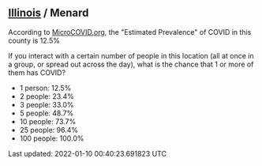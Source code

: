 
## [Illinois](/united-states/illinois) / Menard

According to [MicroCOVID.org](http://microcovid.org),
the "Estimated Prevalence" of COVID in this county is 12.5%

If you interact with a certain number of people in this location
(all at once in a group, or spread out across the day), what is the chance that
1 or more of them has COVID?

- 1 person: 12.5%
- 2 people: 23.4%
- 3 people: 33.0%
- 5 people: 48.7%
- 10 people: 73.7%
- 25 people: 96.4%
- 100 people: 100.0%

Last updated: 2022-01-10 00:40:23.691823 UTC
